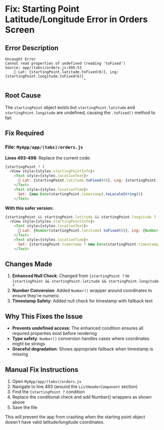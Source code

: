 # Fix: Starting Point Latitude/Longitude Error in Orders Screen

## Error Description
```
Uncaught Error
Cannot read properties of undefined (reading 'toFixed')
Source: app/(tabs)/orders.js:495:53
    📍 Lat: {startingPoint.latitude.toFixed(6)}, Lng: {startingPoint.longitude.toFixed(6)}
                                    ^
```

## Root Cause
The `startingPoint` object exists but `startingPoint.latitude` and `startingPoint.longitude` are undefined, causing the `.toFixed()` method to fail.

## Fix Required

### File: `MyApp/app/(tabs)/orders.js`

**Lines 493-498**: Replace the current code:

```javascript
{startingPoint ? (
  <View style={styles.startingPointInfo}>
    <Text style={styles.locationText}>
      📍 Lat: {startingPoint.latitude.toFixed(6)}, Lng: {startingPoint.longitude.toFixed(6)}
    </Text>
    <Text style={styles.locationTime}>
      Set: {new Date(startingPoint.timestamp).toLocaleString()}
    </Text>
```

**With this safer version:**

```javascript
{startingPoint && startingPoint.latitude && startingPoint.longitude ? (
  <View style={styles.startingPointInfo}>
    <Text style={styles.locationText}>
      📍 Lat: {Number(startingPoint.latitude).toFixed(6)}, Lng: {Number(startingPoint.longitude).toFixed(6)}
    </Text>
    <Text style={styles.locationTime}>
      Set: {startingPoint.timestamp ? new Date(startingPoint.timestamp).toLocaleString() : 'Unknown time'}
    </Text>
```

## Changes Made

1. **Enhanced Null Check**: Changed from `{startingPoint ?` to `{startingPoint && startingPoint.latitude && startingPoint.longitude ?`
2. **Number Conversion**: Added `Number()` wrapper around coordinates to ensure they're numeric
3. **Timestamp Safety**: Added null check for timestamp with fallback text

## Why This Fixes the Issue

- **Prevents undefined access**: The enhanced condition ensures all required properties exist before rendering
- **Type safety**: `Number()` conversion handles cases where coordinates might be strings
- **Graceful degradation**: Shows appropriate fallback when timestamp is missing

## Manual Fix Instructions

1. Open `MyApp/app/(tabs)/orders.js`
2. Navigate to line 493 (around the `ListHeaderComponent` section)
3. Find the `{startingPoint ?` condition
4. Replace the conditional check and add Number() wrappers as shown above
5. Save the file

This will prevent the app from crashing when the starting point object doesn't have valid latitude/longitude coordinates.
